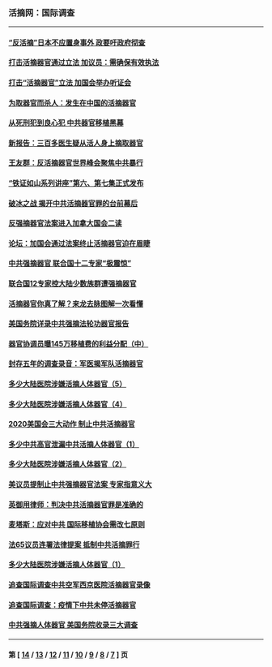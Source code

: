 ### 活摘网：国际调查
---
#### [“反活摘”日本不应置身事外 政要吁政府彻查](../../pages/nf5947/n13971188.md?05190430) 
#### [打击活摘器官通过立法 加议员：需确保有效执法](../../pages/nf5947/n13886356.md?05190430) 
#### [打击“活摘器官”立法 加国会举办听证会](../../pages/nf5947/n13869362.md?05190430) 
#### [为取器官而杀人：发生在中国的活摘器官](../../pages/nf5947/n13794731.md?05190430) 
#### [从死刑犯到良心犯 中共器官移植黑幕](../../pages/nf5947/n13764669.md?05190430) 
#### [新报告：三百多医生疑从活人身上摘取器官](../../pages/nf5947/n13703044.md?05190430) 
#### [王友群：反活摘器官世界峰会聚焦中共暴行](../../pages/nf5947/n13250738.md?05190430) 
#### [“铁证如山系列讲座”第六、第七集正式发布](../../pages/nf5947/n13106287.md?05190430) 
#### [破冰之战 揭开中共活摘器官罪的台前幕后](../../pages/nf5947/n13082457.md?05190430) 
#### [反强摘器官法案进入加拿大国会二读](../../pages/nf5947/n13033450.md?05190430) 
#### [论坛：加国会通过法案终止活摘器官迫在眉睫](../../pages/nf5947/n13029839.md?05190430) 
#### [中共强摘器官 联合国十二专家“极震惊”](../../pages/nf5947/n13024313.md?05190430) 
#### [联合国12专家控大陆少数族群遭强摘器官](../../pages/nf5947/n13023877.md?05190430) 
#### [活摘器官你真了解？来龙去脉图解一次看懂](../../pages/nf5947/n13013820.md?05190430) 
#### [美国务院详录中共强摘法轮功器官报告](../../pages/nf5947/n12944519.md?05190430) 
#### [器官协调员曝145万移植费的利益分配（中）](../../pages/nf5947/n12894547.md?05190430) 
#### [封存五年的调查录音：军医揭军队活摘器官](../../pages/nf5947/n12798692.md?05190430) 
#### [多少大陆医院涉嫌活摘人体器官（5）](../../pages/nf5947/n12768383.md?05190430) 
#### [多少大陆医院涉嫌活摘人体器官（4）](../../pages/nf5947/n12664434.md?05190430) 
#### [2020美国会三大动作 制止中共活摘器官](../../pages/nf5947/n12682004.md?05190430) 
#### [多少中共高官泄漏中共活摘人体器官（1）](../../pages/nf5947/n12671234.md?05190430) 
#### [多少大陆医院涉嫌活摘人体器官（2）](../../pages/nf5947/n12655589.md?05190430) 
#### [美议员提制止中共强摘器官法案 专家指意义大](../../pages/nf5947/n12630561.md?05190430) 
#### [英御用律师：判决中共活摘器官罪是准确的](../../pages/nf5947/n12580740.md?05190430) 
#### [麦塔斯：应对中共 国际移植协会需改七原则](../../pages/nf5947/n12514711.md?05190430) 
#### [法65议员连署法律提案 抵制中共活摘罪行](../../pages/nf5947/n12437047.md?05190430) 
#### [多少大陆医院涉嫌活摘人体器官（1）](../../pages/nf5947/n12414284.md?05190430) 
#### [追查国际调查中共空军西京医院活摘器官录像](../../pages/nf5947/n12348837.md?05190430) 
#### [追查国际调查：疫情下中共未停活摘器官](../../pages/nf5947/n12273415.md?05190430) 
#### [中共强摘人体器官 美国务院收录三大调查](../../pages/nf5947/n12181488.md?05190430) 

---
#### 第 [ [14](./14.md?05190430) / [13](./13.md?05190430) / [12](./12.md?05190430) / [11](./11.md?05190430) / [10](./10.md?05190430) / [9](./9.md?05190430) / [8](./8.md?05190430) / [7](./7.md?05190430) ] 页
